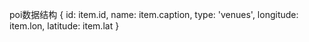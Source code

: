poi数据结构
{
    id: item.id,
    name: item.caption,
    type: 'venues',
    longitude: item.lon,
    latitude: item.lat
}


